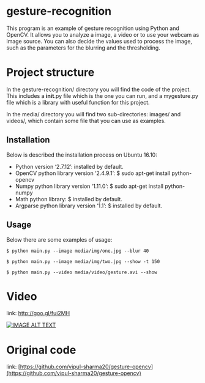 # gesture-recognition

This program is an example of gesture recognition using Python and OpenCV. It
allows you to analyze a image, a video or to use your webcam as image source.
You can also decide the values used to process the image, such as the parameters
for the blurring and the thresholding.

# Project structure

In the gesture-recognition/ directory you will find the code of the project.
This includes a __init__.py file which is the one you can run, and a mygesture.py
file which is a library with useful function for this project.

In the media/ directory you will find two sub-directories: images/ and videos/,
which contain some file that you can use as examples. 

## Installation

Below is described the installation process on Ubuntu 16.10:

* Python version ‘2.7.12’:
 	  installed by default.
* OpenCV python library version ‘2.4.9.1’:
 	  $ sudo apt-get install python-opencv
* Numpy python library version ‘1.11.0’:
    $ sudo apt-get install python-numpy
* Math python library:
 	  $ installed by default.
* Argparse python library version ‘1.1’:
    $ installed by default.

## Usage
Below there are some examples of usage:

    $ python main.py --image media/img/one.jpg --blur 40

    $ python main.py --image media/img/two.jpg --show -t 150

    $ python main.py --video media/video/gesture.avi --show


Video
=====

link: [http://goo.gl/fui2MH ](http://goo.gl/fui2MH)

[![IMAGE ALT TEXT](https://img.youtube.com/vi/QYiypuWZPU0/0.jpg)](https://www.youtube.com/watch?v=QYiypuWZPU0)

Original code
========
link: [https://github.com/vipul-sharma20/gesture-opencv](https://github.com/vipul-sharma20/gesture-opencv)
